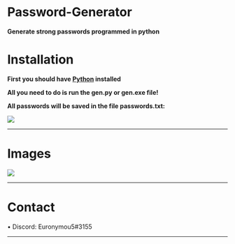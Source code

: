 # Password-Generator
**Generate strong passwords programmed in python**

# Installation

**First you should have [Python](https://www.python.org/downloads/) installed**

**All you need to do is run the gen.py or gen.exe file!**



**All passwords will be saved in the file passwords.txt:**


<img src="https://media.discordapp.net/attachments/995599976463859713/1033311487453823036/unknown.png?width=431&height=299">

---------------------------------------

# Images
<img src="https://media.discordapp.net/attachments/995599976463859713/1033309941911531520/unknown.png?width=273&height=307">

-------------------------

# Contact

• Discord: Euronymou5#3155

----------------------------------
